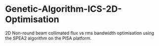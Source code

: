 # Genetic-Algorithm-ICS-2D-Optimisation
2D Non-round beam collimated flux vs rms bandwidth optimisation using the SPEA2 algorithm on the PISA platform. 
